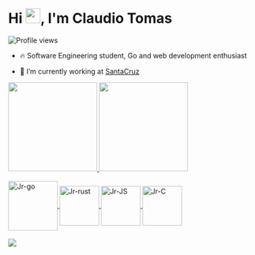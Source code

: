 <h1 align="left">Hi <img src="https://raw.githubusercontent.com/kaueMarques/kaueMarques/master/hi.gif" height="30px">, I'm Claudio Tomas</h1>
<p align="left"> <img src="https://komarev.com/ghpvc/?username=jclaudiotomasjr&color=yellow" alt="Profile views" /> </p>

- 🔥 Software Engineering student, Go and web development enthusiast 

- 🔭 I’m currently working at [SantaCruz](http://www.stcruz.com.br)


<div align="left">
 <a href="https://github.com/jclaudiotomasjr">
 <img height="180em" src="https://github-readme-stats.vercel.app/api?username=jclaudiotomasjr&show_icons=true&theme=onedark&include_all_commits=true&count_private=true"/>
 <img height="180em" src="https://github-readme-stats.vercel.app/api/top-langs/?username=jclaudiotomasjr&layout=compact&langs_count=7&theme=onedark"/>
</div>
  
  <div style="display: inline_block"><br>
  <img align="center" alt="Jr-go" height="100" width="100" src="https://cdn.jsdelivr.net/gh/devicons/devicon/icons/go/go-original.svg">
  <img align="center" alt="Jr-rust" height="80" width="80" src="https://cdn.jsdelivr.net/gh/devicons/devicon/icons/rust/rust-plain.svg">
  <img align="center" alt="Jr-JS" height="80" width="80" src="https://cdn.jsdelivr.net/gh/devicons/devicon/icons/javascript/javascript-original.svg">
  <img align="center" alt="Jr-C" height="80" width="80" src="https://cdn.jsdelivr.net/gh/devicons/devicon/icons/c/c-original.svg">
  
</div>
  
  
  <div> 
    
  <br>
  <a href = "mailto:jclaudiotomas@gmail.com"><img src="https://img.shields.io/badge/-Gmail-%23333?style=for-the-badge&logo=gmail&logoColor=white" target="_blank"></a>
   
 
  
 
</div>
